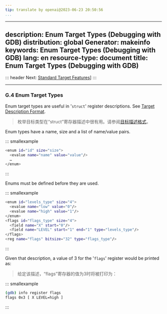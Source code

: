 ```yaml
---
tip: translate by openai@2023-06-23 20:50:56
...
```

---
description: Enum Target Types (Debugging with GDB)
distribution: global
Generator: makeinfo
keywords: Enum Target Types (Debugging with GDB)
lang: en
resource-type: document
title: Enum Target Types (Debugging with GDB)
---
::: header
Next: [Standard Target Features](Standard-Target-Features.html#Standard-Target-Features)]
:::

---

### G.4 Enum Target Types


Enum target types are useful in '`struct`' register descriptions. See [Target Description Format](Target-Description-Format.html#Target-Description-Format).

> 枚举目标类型在“struct”寄存器描述中很有用。请参阅[目标描述格式](Target-Description-Format.html#Target-Description-Format)。

Enum types have a name, size and a list of name/value pairs.

::: smallexample

```bash
<enum id="id" size="size">
  <evalue name="name" value="value"/>
  …
</enum>
```

:::

Enums must be defined before they are used.

::: smallexample

```bash
<enum id="levels_type" size="4">
  <evalue name="low" value="0"/>
  <evalue name="high" value="1"/>
</enum>
<flags id="flags_type" size="4">
  <field name="X" start="0"/>
  <field name="LEVEL" start="1" end="1" type="levels_type"/>
</flags>
<reg name="flags" bitsize="32" type="flags_type"/>
```

:::


Given that description, a value of 3 for the '`flags`' register would be printed as:

> 给定该描述，“flags”寄存器的值为3时将被打印为：

::: smallexample

```bash
(gdb) info register flags
flags 0x3 [ X LEVEL=high ]
```

:::
